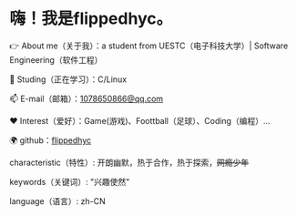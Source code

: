 # 嗨！我是flippedhyc。

👉 About me（关于我）：a student from UESTC（电子科技大学）| Software Engineering（软件工程）

🌱 Studing（正在学习）：C/Linux

📫 E-mail（邮箱）：1078650866@qq.com

❤️ Interest（爱好）：Game(游戏)、Foottball（足球）、Coding（编程）...

🌍 github：[flippedhyc](https://github.com/flippedhyc)

characteristic（特性）:  开朗幽默，热于合作，热于探索，~~网瘾少年~~

keywords（关键词）: "兴趣使然"

language（语言）: zh-CN

